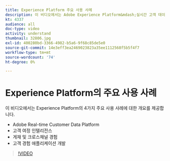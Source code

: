 ```yaml
---
title: Experience Platform 주요 사용 사례
description: 이 비디오에서는 Adobe Experience Platform&mdash;실시간 고객 데이터 플랫폼, 고객 여정 인텔리전스, 게재 및 크로스채널 경험, 고객 경험 애플리케이션 개발에 대한 4가지 주요 사용 사례를 간략하게 설명합니다.
kt: 4337
audience: all
doc-type: video
activity: understand
thumbnail: 32806.jpg
exl-id: 400280bd-3366-4982-b5a6-9f68c85de5e0
source-git-commit: 14e3eff3ea2469023823a35ee1112568f5b5f4f7
workflow-type: tm+mt
source-wordcount: '74'
ht-degree: 0%

---
```


# Experience Platform의 주요 사용 사례

이 비디오에서는 Experience Platform의 4가지 주요 사용 사례에 대한 개요를 제공합니다.

* Adobe Real-time Customer Data Platform
* 고객 여정 인텔리전스
* 게재 및 크로스채널 경험
* 고객 경험 애플리케이션 개발

>[!VIDEO](https://video.tv.adobe.com/v/32806?quality=12&learn=on)
